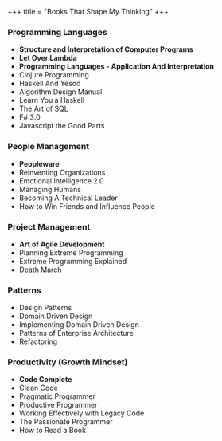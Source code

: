 +++
title = "Books That Shape My Thinking"
+++

<div class="col-md-12"> 
<div class="col-md-6"> 
<h3 class="centereded underline">Programming Languages</h3>
<ul>
    <li><b>Structure and Interpretation of Computer Programs</b></li>
    <li><b>Let Over Lambda</b></li>
    <li><b>Programming Languages - Application And Interpretation</b></li>
    <li>Clojure Programming</li>
    <li>Haskell And Yesod</li>
    <li>Algorithm Design Manual</li>
    <li>Learn You a Haskell</li>
    <li>The Art of SQL</li>
    <li>F# 3.0</li>
    <li>Javascript the Good Parts</li>
</ul>
</div> 
<div class="col-md-6"> 
<h3 class="centereded underline">People Management</h3>
<ul>
    <li><b>Peopleware</b></li>
    <li>Reinventing Organizations</li>
    <li>Emotional Intelligence 2.0</li>
    <li>Managing Humans</li>
    <li>Becoming A Technical Leader</li>
    <li>How to Win Friends and Influence People</li>
</ul>
</div> 
</div> 
<div class="col-md-12"> 
<div class="col-md-6"> 
<h3 class="centereded underline">Project Management</h3>
<ul>
    <li><b>Art of Agile Development</b></li>
    <li>Planning Extreme Programming</li>
    <li>Extreme Programming Explained</li>
    <li>Death March</li>
</ul>
</div> 
<div class="col-md-6"> 
<h3 class="centereded underline">Patterns</h3>
<ul>
    <li>Design Patterns</li>
    <li>Domain Driven Design</li>
    <li>Implementing Domain Driven Design</li>
    <li>Patterns of Enterprise Architecture</li>
    <li>Refactoring</li>
</ul>
</div> 
</div> 
<div class="col-md-12"> 
<div class="col-md-6"> 
<h3 class="centereded underline">Productivity (Growth Mindset)</h3>
<ul>
    <li><b>Code Complete</b></li>
    <li>Clean Code</li>
    <li>Pragmatic Programmer</li>
    <li>Productive Programmer</li>
    <li>Working Effectively with Legacy Code</li>
    <li>The Passionate Programmer</li>
    <li>How to Read a Book</li>
</ul>
</div> 
</div> 


<!-- ### Programming Languages  -->

<!-- * Structure and Interpretation of Computer Programs -->
<!-- * Let Over Lambda -->
<!-- * Programming Languages - Application And Interpretation -->
<!-- * Clojure Programming -->
<!-- * Haskell And Yesod -->
<!-- * Algorithm Design Manual -->
<!-- * Learn You a Haskell -->
<!-- * The Art of SQL -->
<!-- * F# 3.0 -->
<!-- * Javascript the Good Parts -->

<!-- ### People Management -->

<!-- * Peopleware -->
<!-- * Reinventing Organizations -->
<!-- * Emotional Intelligence 2.0 -->
<!-- * Managing Humans -->
<!-- * Becoming A Technical Leader -->

<!-- ### Project Management -->

<!-- * Art of Agile Development -->
<!-- * Planning Extreme Programming -->
<!-- * Extreme Programming Explained -->
<!-- * Death March -->

<!-- ### Pattern Books -->

<!-- * Design Patterns -->
<!-- * Domain Driven Design -->
<!-- * Implementing Domain Driven Design -->
<!-- * Refactoring -->
<!-- * Patterns of Enterprise Architecture -->

<!-- ### Productivity "Growth-Mindset" -->

<!-- * Code Complete -->
<!-- * Pragmatic Programmer -->
<!-- * The Passionate Programmer -->
<!-- * Clean Code -->
<!-- * Productive Programmer -->
<!-- * Working Effectively with Legacy Code -->
<!-- * How to Read a Book -->
